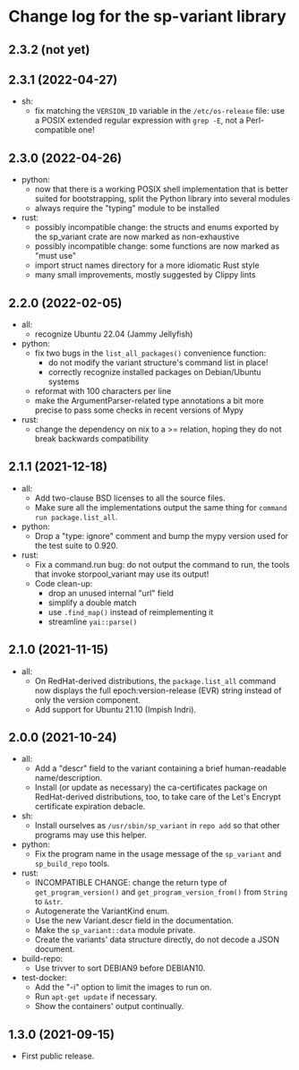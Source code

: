 # Change log for the sp-variant library

## 2.3.2 (not yet)

## 2.3.1 (2022-04-27)

- sh:
  - fix matching the `VERSION_ID` variable in the `/etc/os-release` file:
    use a POSIX extended regular expression with `grep -E`, not
    a Perl-compatible one!

## 2.3.0 (2022-04-26)

- python:
  - now that there is a working POSIX shell implementation that is better
    suited for bootstrapping, split the Python library into several modules
  - always require the "typing" module to be installed
- rust:
  - possibly incompatible change: the structs and enums exported by
    the sp_variant crate are now marked as non-exhaustive
  - possibly incompatible change: some functions are now marked as
    "must use"
  - import struct names directory for a more idiomatic Rust style
  - many small improvements, mostly suggested by Clippy lints

## 2.2.0 (2022-02-05)
- all:
  - recognize Ubuntu 22.04 (Jammy Jellyfish)
- python:
  - fix two bugs in the `list_all_packages()` convenience function:
    - do not modify the variant structure's command list in place!
    - correctly recognize installed packages on Debian/Ubuntu systems
  - reformat with 100 characters per line
  - make the ArgumentParser-related type annotations a bit more precise to
    pass some checks in recent versions of Mypy
- rust:
  - change the dependency on nix to a >= relation, hoping they do not
    break backwards compatibility

## 2.1.1 (2021-12-18)
- all:
  - Add two-clause BSD licenses to all the source files.
  - Make sure all the implementations output the same thing for
    `command run package.list_all`.
- python:
  - Drop a "type: ignore" comment and bump the mypy version used for
    the test suite to 0.920.
- rust:
  - Fix a command.run bug: do not output the command to run, the tools
    that invoke storpool_variant may use its output!
  - Code clean-up:
    - drop an unused internal "url" field
    - simplify a double match
    - use `.find_map()` instead of reimplementing it
    - streamline `yai::parse()`

## 2.1.0 (2021-11-15)

- all:
  - On RedHat-derived distributions, the `package.list_all` command now
    displays the full epoch:version-release (EVR) string instead of
    only the version component.
  - Add support for Ubuntu 21.10 (Impish Indri).

## 2.0.0 (2021-10-24)

- all:
  - Add a "descr" field to the variant containing a brief
    human-readable name/description.
  - Install (or update as necessary) the ca-certificates package on
    RedHat-derived distributions, too, to take care of the Let's Encrypt
    certificate expiration debacle.
- sh:
  - Install ourselves as `/usr/sbin/sp_variant` in `repo add` so that
    other programs may use this helper.
- python:
  - Fix the program name in the usage message of the `sp_variant` and
    `sp_build_repo` tools.
- rust:
  - INCOMPATIBLE CHANGE: change the return type of `get_program_version()`
    and `get_program_version_from()` from `String` to `&str`.
  - Autogenerate the VariantKind enum.
  - Use the new Variant.descr field in the documentation.
  - Make the `sp_variant::data` module private.
  - Create the variants' data structure directly, do not decode a JSON
    document.
- build-repo:
  - Use trivver to sort DEBIAN9 before DEBIAN10.
- test-docker:
  - Add the "-i" option to limit the images to run on.
  - Run `apt-get update` if necessary.
  - Show the containers' output continually.

## 1.3.0 (2021-09-15)

- First public release.
